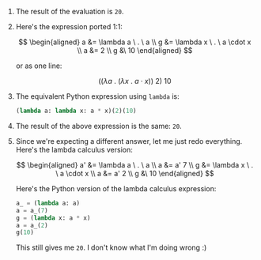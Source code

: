 1. The result of the evaluation is `20`.
2. Here's the expression ported 1:1:

   $$
   \begin{aligned}
   a &= \lambda a \ . \ a \\
   g &= \lambda x \ . \ a \cdot x \\
   a &= 2 \\
   g &\ 10
   \end{aligned}
   $$

   or as one line:

   $$
   ((\lambda a \ . \ (\lambda x \ . \ a \cdot x)) \ 2) \ 10
   $$

3. The equivalent Python expression using `lambda` is:

   ```python
   (lambda a: lambda x: a * x)(2)(10)
   ```

4. The result of the above expression is the same: `20`.

5. Since we're expecting a different answer, let me just redo everything.
   Here's the lambda calculus version:

   $$
   \begin{aligned}
   a' &= \lambda a \ . \ a \\
   a  &= a' 7 \\
   g  &= \lambda x \ . \ a \cdot x \\
   a  &= a' 2 \\
   g  &\ 10
   \end{aligned}
   $$

   Here's the Python version of the lambda calculus expression:

   ```python
   a_ = (lambda a: a)
   a = a_(7)
   g = (lambda x: a * x)
   a = a_(2)
   g(10)
   ```

   This still gives me `20`. I don't know what I'm doing wrong :)
